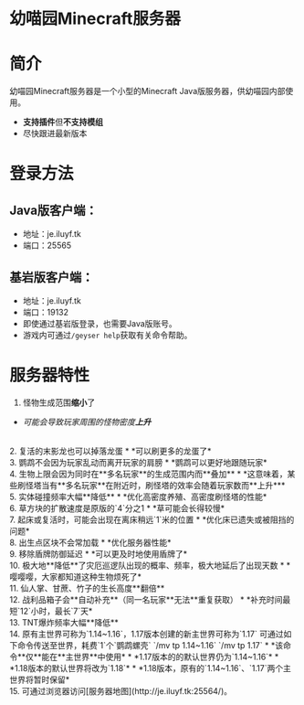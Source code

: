 幼喵园Minecraft服务器
=
# 简介
幼喵园Minecraft服务器是一个小型的Minecraft Java版服务器，供幼喵园内部使用。
* **支持插件**但**不支持模组**
* 尽快跟进最新版本
# 登录方法
## Java版客户端：
* 地址：je.iluyf.tk
* 端口：25565
## 基岩版客户端：
* 地址：je.iluyf.tk
* 端口：19132
* 即使通过基岩版登录，也需要Java版账号。
* 游戏内可通过`/geyser help`获取有关命令帮助。
# 服务器特性
1. 怪物生成范围**缩小**了
* *可能会导致玩家周围的怪物密度**上升***
<br/>
2. 复活的末影龙也可以掉落龙蛋
* *可以刷更多的龙蛋了*
<br/>
3. 鹦鹉不会因为玩家乱动而离开玩家的肩膀
* *鹦鹉可以更好地跟随玩家*
<br/>
4. 生物上限会因为同时在**多名玩家**的生成范围内而**叠加**
* *这意味着，某些刷怪塔当有**多名玩家**在附近时，刷怪塔的效率会随着玩家数而**上升***
<br/>
5. 实体碰撞频率大幅**降低**
* *优化高密度养殖、高密度刷怪塔的性能*
<br/>
6. 草方块的扩散速度是原版的`4`分之1
* *草可能会长得较慢*
<br/>
7. 起床或复活时，可能会出现在离床稍远`1`米的位置
* *优化床已遗失或被阻挡的问题*
<br/>
8. 出生点区块不会常加载
* *优化服务器性能*
<br/>
9. 移除盾牌防御延迟
* *可以更及时地使用盾牌了*
<br/>
10. 极大地**降低**了灾厄巡逻队出现的概率、频率，极大地延后了出现天数
* *嘤嘤嘤，大家都知道这种生物烦死了*
<br/>
11. 仙人掌、甘蔗、竹子的生长高度**翻倍**
<br/>
12. 战利品箱子会**自动补充**（同一名玩家**无法**重复获取）
* *补充时间最短`12`小时，最长`7`天*
<br/>
13. TNT爆炸频率大幅**降低**
<br/>
14. 原有主世界可称为`1.14~1.16`，1.17版本创建的新主世界可称为`1.17`
可通过如下命令传送至世界，耗费`1`个`鹦鹉螺壳`
`/mv tp 1.14~1.16`
`/mv tp 1.17`
* *该命令**仅**能在**主世界**中使用*
* *1.17版本的的默认世界仍为`1.14~1.16`*
* *1.18版本的默认世界将改为`1.18`*
* *1.18版本，原有的`1.14~1.16`、`1.17`两个主世界将暂时保留*
<br/>
15. 可通过浏览器访问[服务器地图](http://je.iluyf.tk:25564/)。
